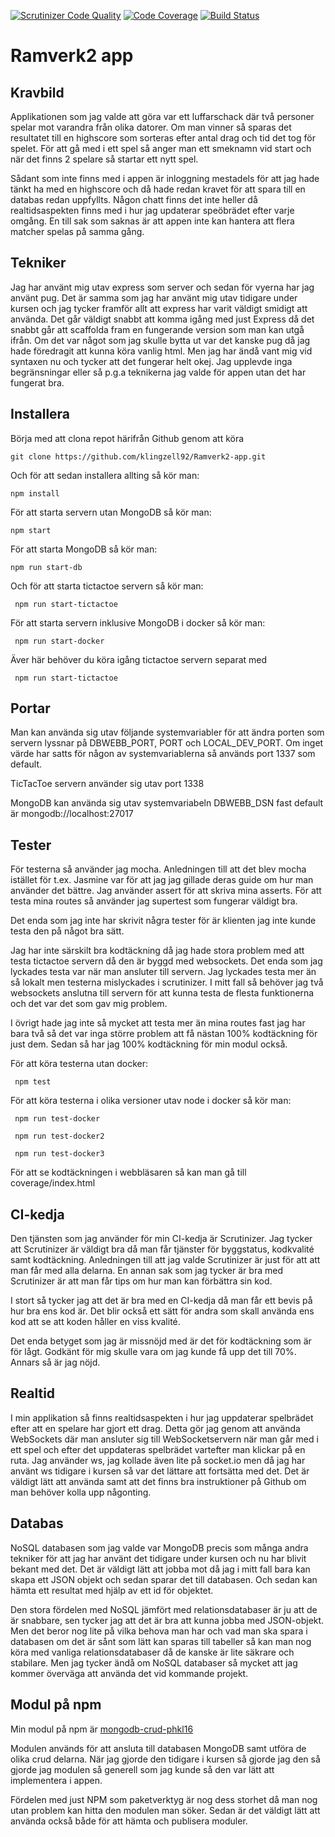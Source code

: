 [![Scrutinizer Code Quality](https://scrutinizer-ci.com/g/klingzell92/Ramverk2-app/badges/quality-score.png?b=master)](https://scrutinizer-ci.com/g/klingzell92/Ramverk2-app/?branch=master)
[![Code Coverage](https://scrutinizer-ci.com/g/klingzell92/Ramverk2-app/badges/coverage.png?b=master)](https://scrutinizer-ci.com/g/klingzell92/Ramverk2-app/?branch=master)
[![Build Status](https://scrutinizer-ci.com/g/klingzell92/Ramverk2-app/badges/build.png?b=master)](https://scrutinizer-ci.com/g/klingzell92/Ramverk2-app/build-status/master)

Ramverk2 app
=================================

Kravbild
------------
Applikationen som jag valde att göra var ett luffarschack där två personer spelar mot varandra från olika datorer. Om man vinner så sparas det resultatet till en highscore som sorteras efter antal drag och tid det tog för spelet. För att gå med i ett spel så anger man ett smeknamn vid start och när det finns 2 spelare så startar ett nytt spel.

Sådant som inte finns med i appen är inloggning mestadels för att jag hade tänkt ha med en highscore och då hade redan kravet för att spara till en databas redan uppfyllts. Någon chatt finns det inte heller då realtidsaspekten finns med i hur jag updaterar speöbrädet efter varje omgång.
En till sak som saknas är  att appen inte kan hantera att flera matcher spelas på samma gång.

Tekniker
------------
Jag har använt mig utav express som server och sedan för vyerna har jag använt pug. Det är samma som jag har använt mig utav tidigare under kursen och jag tycker framför allt att express har varit väldigt smidigt att använda. Det går väldigt snabbt att komma igång med just Express då det snabbt går att scaffolda fram en fungerande version som man kan utgå ifrån. Om det var något som jag skulle bytta ut var det kanske pug då jag hade föredragit att kunna köra vanlig html. Men jag har ändå vant mig vid syntaxen nu och tycker att det fungerar helt okej. Jag upplevde inga begränsningar eller så p.g.a teknikerna jag valde för appen utan det har fungerat bra.




Installera
--------------
Börja med att clona repot härifrån Github genom att köra

```shell
git clone https://github.com/klingzell92/Ramverk2-app.git
```
Och för att sedan installera allting så kör man:
```shell
npm install
```

För att starta servern utan MongoDB så kör man:
```shell
npm start
```
För att starta MongoDB  så kör man:

```shell
npm run start-db
```

Och för att starta tictactoe servern så kör man:

```shell
 npm run start-tictactoe
```

För att starta servern inklusive MongoDB i docker så kör man:

```shell
 npm run start-docker
```
Äver här behöver du köra igång tictactoe servern separat med
```shell
 npm run start-tictactoe
```


Portar
----------
Man kan använda sig utav följande systemvariabler för att ändra porten som servern lyssnar på DBWEBB_PORT, PORT och LOCAL_DEV_PORT.
Om inget värde har satts för någon av systemvariablerna så används port 1337 som default.

TicTacToe servern använder sig utav port 1338

MongoDB kan använda sig utav systemvariabeln DBWEBB_DSN fast default är mongodb://localhost:27017

Tester
----------
För testerna så använder jag mocha. Anledningen till att det blev mocha istället för t.ex. Jasmine var för att jag jag gillade deras guide om hur man använder det bättre. Jag använder assert för att skriva mina asserts. För att testa mina routes så använder jag supertest som fungerar väldigt bra.

Det enda som jag inte har skrivit några tester för är klienten jag inte kunde testa den på något bra sätt.

Jag har inte särskilt bra kodtäckning då jag hade stora problem med att testa tictactoe servern då den är byggd med websockets. Det enda som jag lyckades testa var när man ansluter till servern. Jag lyckades testa mer än så lokalt men testerna mislyckades i scrutinizer. I mitt fall så behöver jag två websockets anslutna till servern för att kunna testa de flesta funktionerna och det var det som gav mig problem.

I övrigt hade jag inte så mycket att testa mer än mina routes fast jag har bara två så det var inga större problem att få nästan 100% kodtäckning för just dem. Sedan så har jag 100% kodtäckning för min modul också.

För att köra testerna utan docker:

```shell
 npm test
```

För att köra testerna i olika versioner utav node i docker så kör man:

```shell
 npm run test-docker

 npm run test-docker2

 npm run test-docker3
```
För att se kodtäckningen i webbläsaren så kan man gå till coverage/index.html

CI-kedja
----------
Den tjänsten som jag använder för min CI-kedja är Scrutinizer. Jag tycker att Scrutinizer är väldigt bra då man får tjänster för byggstatus, kodkvalité samt kodtäckning. Anledningen till att jag valde Scrutinizer är just för att att man får med alla delarna. En annan sak som jag tycker är bra med Scrutinizer är att man får tips om hur man kan förbättra sin kod.

I stort så tycker jag att det är bra med en CI-kedja då man får ett bevis på hur bra ens kod är. Det blir också ett sätt för andra som skall använda ens kod att se att koden håller en viss kvalité.

Det enda betyget som jag är missnöjd med är det för kodtäckning som är för lågt. Godkänt för mig skulle vara om jag kunde få upp det till 70%. Annars så är jag nöjd.

Realtid
----------
I min applikation så finns realtidsaspekten i hur jag uppdaterar spelbrädet efter att en spelare har gjort ett drag.
Detta gör jag genom att använda WebSockets där man ansluter sig till WebSocketservern när man går med i ett spel och efter det uppdateras spelbrädet vartefter man klickar på en ruta.
Jag använder ws, jag kollade även lite på socket.io men då jag har använt ws tidigare i kursen så var det lättare att fortsätta med det.
Det är väldigt lätt att använda samt att det finns bra instruktioner på Github om man behöver kolla upp någonting.

Databas
----------
NoSQL databasen som jag valde var MongoDB precis som många andra tekniker för att jag har använt det tidigare under kursen och nu har blivit bekant med det.
Det är väldigt lätt att jobba mot då jag i mitt fall bara kan skapa ett JSON objekt och sedan sparar det till databasen. Och sedan kan hämta ett resultat med hjälp av ett id för objektet.

Den stora fördelen med NoSQL jämfört med relationsdatabaser är ju att de är snabbare, sen tycker jag att det är bra att kunna jobba med JSON-objekt.
Men det beror nog lite på vilka behova man har och vad man ska spara i databasen om det är sånt som lätt kan sparas till tabeller så kan man nog köra med vanliga relationsdatabaser då de kanske är lite säkrare och stabilare. Men jag tycker ändå om NoSQL databaser så mycket att jag kommer överväga att använda det vid kommande projekt.

Modul på npm
----------
Min modul på npm är [mongodb-crud-phkl16](https://www.npmjs.com/package/mongodb-crud-phkl16)

Modulen används för att ansluta till databasen MongoDB samt utföra de olika crud delarna. När jag gjorde den tidigare i kursen så gjorde jag den så gjorde jag modulen så generell som jag kunde så den var lätt att implementera i appen.

Fördelen med just NPM som paketverktyg är nog dess storhet då man nog utan problem kan hitta den modulen man söker. Sedan är det väldigt lätt att använda också både för att hämta och publisera moduler.
